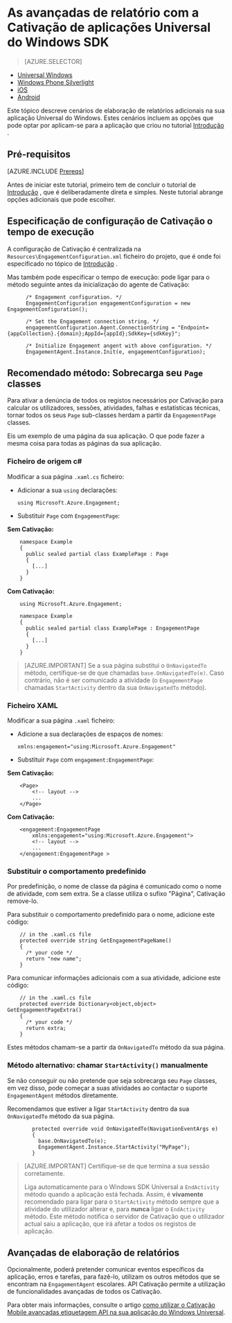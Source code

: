 <properties
    pageTitle="Windows Universal avançada de elaboração de relatórios com MobileApps Cativação"
    description="Como integrar o Azure Cativação móvel com aplicações Universal do Windows"                  
    services="mobile-engagement"
    documentationCenter="mobile"
    authors="piyushjo"
    manager="erikre"
    editor="" />

<tags
    ms.service="mobile-engagement"
    ms.workload="mobile"
    ms.tgt_pltfrm="mobile-windows-store"
    ms.devlang="dotnet"
    ms.topic="article"
    ms.date="08/12/2016"
    ms.author="piyushjo;ricksal" />

# <a name="advanced-reporting-with-the-windows-universal-apps-engagement-sdk"></a>As avançadas de relatório com a Cativação de aplicações Universal do Windows SDK

> [AZURE.SELECTOR]
- [Universal Windows](mobile-engagement-windows-store-advanced-reporting.md)
- [Windows Phone Silverlight](mobile-engagement-windows-phone-integrate-engagement.md)
- [iOS](mobile-engagement-ios-integrate-engagement.md)
- [Android](mobile-engagement-android-advanced-reporting.md)

Este tópico descreve cenários de elaboração de relatórios adicionais na sua aplicação Universal do Windows. Estes cenários incluem as opções que pode optar por aplicam-se para a aplicação que criou no tutorial [Introdução](mobile-engagement-windows-store-dotnet-get-started.md) .

## <a name="prerequisites"></a>Pré-requisitos

[AZURE.INCLUDE [Prereqs](../../includes/mobile-engagement-windows-store-prereqs.md)]

Antes de iniciar este tutorial, primeiro tem de concluir o tutorial de [Introdução](mobile-engagement-windows-store-dotnet-get-started.md) , que é deliberadamente direta e simples. Neste tutorial abrange opções adicionais que pode escolher.

## <a name="specifying-engagement-configuration-at-runtime"></a>Especificação de configuração de Cativação o tempo de execução

A configuração de Cativação é centralizada na `Resources\EngagementConfiguration.xml` ficheiro do projeto, que é onde foi especificado no tópico de [Introdução](mobile-engagement-windows-store-dotnet-get-started.md) .

Mas também pode especificar o tempo de execução: pode ligar para o método seguinte antes da inicialização do agente de Cativação:

          /* Engagement configuration. */
          EngagementConfiguration engagementConfiguration = new EngagementConfiguration();

          /* Set the Engagement connection string. */
          engagementConfiguration.Agent.ConnectionString = "Endpoint={appCollection}.{domain};AppId={appId};SdkKey={sdkKey}";

          /* Initialize Engagement angent with above configuration. */
          EngagementAgent.Instance.Init(e, engagementConfiguration);



## <a name="recommended-method-overload-your-page-classes"></a>Recomendado método: Sobrecarga seu `Page` classes

Para ativar a denúncia de todos os registos necessários por Cativação para calcular os utilizadores, sessões, atividades, falhas e estatísticas técnicas, tornar todos os seus `Page` sub-classes herdam a partir da `EngagementPage` classes.

Eis um exemplo de uma página da sua aplicação. O que pode fazer a mesma coisa para todas as páginas da sua aplicação.

### <a name="c-source-file"></a>Ficheiro de origem c#

Modificar a sua página `.xaml.cs` ficheiro:

-   Adicionar a sua `using` declarações:

        using Microsoft.Azure.Engagement;

-   Substituir `Page` com `EngagementPage`:

**Sem Cativação:**

        namespace Example
        {
          public sealed partial class ExamplePage : Page
          {
            [...]
          }
        }

**Com Cativação:**

        using Microsoft.Azure.Engagement;

        namespace Example
        {
          public sealed partial class ExamplePage : EngagementPage
          {
            [...]
          }
        }

> [AZURE.IMPORTANT] Se a sua página substitui o `OnNavigatedTo` método, certifique-se de que chamadas `base.OnNavigatedTo(e)`. Caso contrário, não é ser comunicado a atividade (o `EngagementPage` chamadas `StartActivity` dentro da sua `OnNavigatedTo` método).

### <a name="xaml-file"></a>Ficheiro XAML

Modificar a sua página `.xaml` ficheiro:

-   Adicione a sua declarações de espaços de nomes:

        xmlns:engagement="using:Microsoft.Azure.Engagement"

-   Substituir `Page` com `engagement:EngagementPage`:

**Sem Cativação:**

        <Page>
            <!-- layout -->
            ...
        </Page>

**Com Cativação:**

        <engagement:EngagementPage
            xmlns:engagement="using:Microsoft.Azure.Engagement">
            <!-- layout -->
            ...
        </engagement:EngagementPage >

### <a name="override-the-default-behaviour"></a>Substituir o comportamento predefinido

Por predefinição, o nome de classe da página é comunicado como o nome de atividade, com sem extra. Se a classe utiliza o sufixo "Página", Cativação remove-lo.

Para substituir o comportamento predefinido para o nome, adicione este código:

        // in the .xaml.cs file
        protected override string GetEngagementPageName()
        {
          /* your code */
          return "new name";
        }

Para comunicar informações adicionais com a sua atividade, adicione este código:

        // in the .xaml.cs file
        protected override Dictionary<object,object> GetEngagementPageExtra()
        {
          /* your code */
          return extra;
        }

Estes métodos chamam-se a partir da `OnNavigatedTo` método da sua página.

### <a name="alternate-method-call-startactivity-manually"></a>Método alternativo: chamar `StartActivity()` manualmente

Se não conseguir ou não pretende que seja sobrecarga seu `Page` classes, em vez disso, pode começar a suas atividades ao contactar o suporte `EngagementAgent` métodos diretamente.

Recomendamos que estiver a ligar `StartActivity` dentro da sua `OnNavigatedTo` método da sua página.

            protected override void OnNavigatedTo(NavigationEventArgs e)
            {
              base.OnNavigatedTo(e);
              EngagementAgent.Instance.StartActivity("MyPage");
            }

> [AZURE.IMPORTANT]  Certifique-se de que termina a sua sessão corretamente.
>
> Liga automaticamente para o Windows SDK Universal a `EndActivity` método quando a aplicação está fechada. Assim, é **vivamente** recomendado para ligar para o `StartActivity` método sempre que a atividade do utilizador alterar e, para **nunca** ligar o `EndActivity` método. Este método notifica o servidor de Cativação que o utilizador actual saiu a aplicação, que irá afetar a todos os registos de aplicação.

## <a name="advanced-reporting"></a>Avançadas de elaboração de relatórios

Opcionalmente, poderá pretender comunicar eventos específicos da aplicação, erros e tarefas, para fazê-lo, utilizam os outros métodos que se encontram na `EngagementAgent` escolares. API Cativação permite a utilização de funcionalidades avançadas de todos os Cativação.

Para obter mais informações, consulte o artigo [como utilizar o Cativação Mobile avançadas etiquetagem API na sua aplicação do Windows Universal](mobile-engagement-windows-store-use-engagement-api.md).
